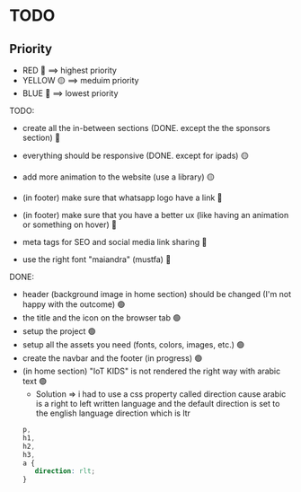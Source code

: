 # TODO

## Priority

-  RED 🔴 ==> highest priority
-  YELLOW 🟡 ==> meduim priority
-  BLUE 🔵 ==> lowest priority

TODO:

-  create all the in-between sections (DONE. except the the sponsors section) 🔴
-  everything should be responsive (DONE. except for ipads) 🟡
-  add more animation to the website (use a library) 🟡

-  (in footer) make sure that whatsapp logo have a link 🔵
-  (in footer) make sure that you have a better ux (like having an animation or something on hover) 🔵

-  meta tags for SEO and social media link sharing 🔵

-  use the right font "maiandra" (mustfa) 🔵

DONE:

-  header (background image in home section) should be changed (I'm not happy with the outcome) 🟢
-  the title and the icon on the browser tab 🟢
-  setup the project 🟢
-  setup all the assets you need (fonts, colors, images, etc.) 🟢
-  create the navbar and the footer (in progress) 🟢
-  (in home section) "IoT KIDS" is not rendered the right way with arabic text 🟢
   -  Solution => i had to use a css property called direction cause arabic is a right to left written language and the default direction is set to the english language direction which is ltr
   ```css
   p,
   h1,
   h2,
   h3,
   a {
      direction: rlt;
   }
   ```
